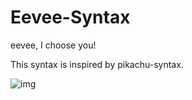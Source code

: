 # Eevee-Syntax

eevee, I choose you!

This syntax is inspired by pikachu-syntax.

![img](https://i.imgur.com/rKbFoJK.png)
